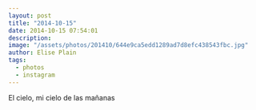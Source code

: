 ```yaml
---
layout: post
title: "2014-10-15"
date: 2014-10-15 07:54:01
description: 
image: "/assets/photos/201410/644e9ca5edd1289ad7d8efc438543fbc.jpg"
author: Elise Plain
tags: 
  - photos
  - instagram
---
```


El cielo, mi cielo de las mañanas
<p></p>
